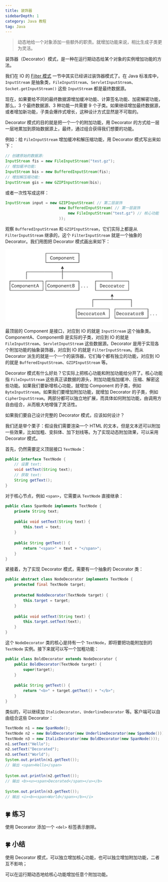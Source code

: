 ```yaml
---
title: 装饰器
sidebarDepth: 1
category: Java 教程
tag: Java
---
```



> 动态地给一个对象添加一些额外的职责。就增加功能来说，相比生成子类更为灵活。

装饰器（Decorator）模式，是一种在运行期动态给某个对象的实例增加功能的方法。

我们在 IO 的 [Filter 模式](/1-Java/8_IO/4.md) 一节中其实已经讲过装饰器模式了。在 Java 标准库中，`InputStream` 是抽象类，`FileInputStream`、`ServletInputStream`、`Socket.getInputStream()` 这些 `InputStream` 都是最终数据源。

现在，如果要给不同的最终数据源增加缓冲功能、计算签名功能、加密解密功能，那么，3 个最终数据源、3 种功能一共需要 9 个子类。如果继续增加最终数据源，或者增加新功能，子类会爆炸式增长，这种设计方式显然是不可取的。

Decorator 模式的目的就是把一个一个的附加功能，用 Decorator 的方式给一层一层地累加到原始数据源上，最终，通过组合获得我们想要的功能。

例如：给 `FileInputStream` 增加缓冲和解压缩功能，用 Decorator 模式写出来如下：

```java
// 创建原始的数据源:
InputStream fis = new FileInputStream("test.gz");
// 增加缓冲功能:
InputStream bis = new BufferedInputStream(fis);
// 增加解压缩功能:
InputStream gis = new GZIPInputStream(bis);
```

或者一次性写成这样：

```java
InputStream input = new GZIPInputStream( // 第二层装饰
                        new BufferedInputStream( // 第一层装饰
                            new FileInputStream("test.gz") // 核心功能
                        ));
```

观察 `BufferedInputStream` 和 `GZIPInputStream`，它们实际上都是从 `FilterInputStream` 继承的，这个 `FilterInputStream` 就是一个抽象的 Decorator。我们用图把 Decorator 模式画出来如下：

![image-20231220100158844](./assets/image-20231220100158844.png)

最顶层的 Component 是接口，对应到 IO 的就是 `InputStream` 这个抽象类。ComponentA、ComponentB 是实际的子类，对应到 IO 的就是 `FileInputStream`、`ServletInputStream` 这些数据源。Decorator 是用于实现各个附加功能的抽象装饰器，对应到 IO 的就是 `FilterInputStream`。而从 Decorator 派生的就是一个一个的装饰器，它们每个都有独立的功能，对应到 IO 的就是 `BufferedInputStream`、`GZIPInputStream` 等。

Decorator 模式有什么好处？它实际上把核心功能和附加功能给分开了。核心功能指 `FileInputStream` 这些真正读数据的源头，附加功能指加缓冲、压缩、解密这些功能。如果我们要新增核心功能，就增加 Component 的子类，例如 `ByteInputStream`。如果我们要增加附加功能，就增加 Decorator 的子类，例如 `CipherInputStream`。两部分都可以独立地扩展，而具体如何附加功能，由调用方自由组合，从而极大地增强了灵活性。

如果我们要自己设计完整的 Decorator 模式，应该如何设计？

我们还是举个栗子：假设我们需要渲染一个 HTML 的文本，但是文本还可以附加一些效果，比如加粗、变斜体、加下划线等。为了实现动态附加效果，可以采用 Decorator 模式。

首先，仍然需要定义顶层接口 `TextNode`：

```java
public interface TextNode {
    // 设置 text:
    void setText(String text);
    // 获取 text:
    String getText();
}
```

对于核心节点，例如 `<span>`，它需要从 `TextNode` 直接继承：

```java
public class SpanNode implements TextNode {
    private String text;

    public void setText(String text) {
        this.text = text;
    }

    public String getText() {
        return "<span>" + text + "</span>";
    }
}
```

紧接着，为了实现 Decorator 模式，需要有一个抽象的 Decorator 类：

```java
public abstract class NodeDecorator implements TextNode {
    protected final TextNode target;

    protected NodeDecorator(TextNode target) {
        this.target = target;
    }

    public void setText(String text) {
        this.target.setText(text);
    }
}
```

这个 `NodeDecorator` 类的核心是持有一个 `TextNode`，即将要把功能附加到的 `TextNode` 实例。接下来就可以写一个加粗功能：

```java
public class BoldDecorator extends NodeDecorator {
    public BoldDecorator(TextNode target) {
        super(target);
    }

    public String getText() {
        return "<b>" + target.getText() + "</b>";
    }
}
```

类似的，可以继续加 `ItalicDecorator`、`UnderlineDecorator` 等。客户端可以自由组合这些 Decorator：

```java
TextNode n1 = new SpanNode();
TextNode n2 = new BoldDecorator(new UnderlineDecorator(new SpanNode()));
TextNode n3 = new ItalicDecorator(new BoldDecorator(new SpanNode()));
n1.setText("Hello");
n2.setText("Decorated");
n3.setText("World");
System.out.println(n1.getText());
// 输出 <span>Hello</span>

System.out.println(n2.getText());
// 输出 <b><u><span>Decorated</span></u></b>

System.out.println(n3.getText());
// 输出 <i><b><span>World</span></b></i>
```

## 🍀 练习

使用 Decorator 添加一个 `<del>` 标签表示删除。


## 🍀 小结

使用 Decorator 模式，可以独立增加核心功能，也可以独立增加附加功能，二者互不影响；

可以在运行期动态地给核心功能增加任意个附加功能。


